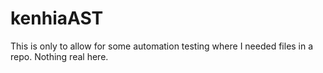 # kenhiaAST
This is only to allow for some automation testing where I needed files in a repo. Nothing real here.
